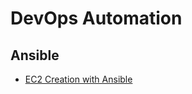 # DevOps Automation 
## Ansible
- [EC2 Creation with Ansible](./AWS-EC2-creation-ansible-playbook.md)
